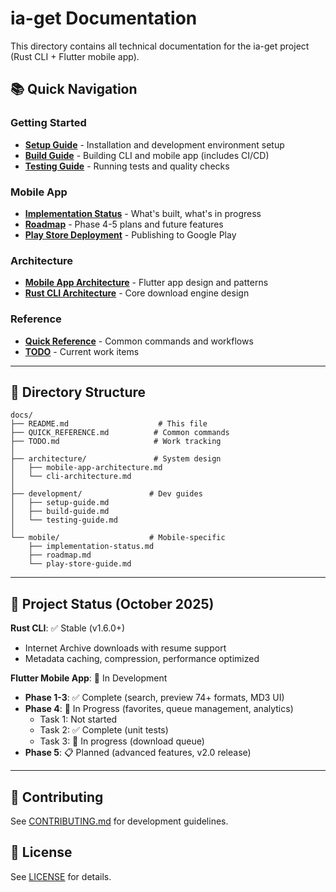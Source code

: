 # ia-get Documentation

This directory contains all technical documentation for the ia-get project (Rust CLI + Flutter mobile app).

## 📚 Quick Navigation

### Getting Started
- **[Setup Guide](development/setup-guide.md)** - Installation and development environment setup
- **[Build Guide](development/build-guide.md)** - Building CLI and mobile app (includes CI/CD)
- **[Testing Guide](development/testing-guide.md)** - Running tests and quality checks

### Mobile App
- **[Implementation Status](mobile/implementation-status.md)** - What's built, what's in progress
- **[Roadmap](mobile/roadmap.md)** - Phase 4-5 plans and future features
- **[Play Store Deployment](mobile/play-store-guide.md)** - Publishing to Google Play

### Architecture
- **[Mobile App Architecture](architecture/mobile-app-architecture.md)** - Flutter app design and patterns
- **[Rust CLI Architecture](architecture/cli-architecture.md)** - Core download engine design

### Reference
- **[Quick Reference](QUICK_REFERENCE.md)** - Common commands and workflows
- **[TODO](TODO.md)** - Current work items

---

## 📁 Directory Structure

```
docs/
├── README.md                    # This file
├── QUICK_REFERENCE.md          # Common commands
├── TODO.md                     # Work tracking
│
├── architecture/               # System design
│   ├── mobile-app-architecture.md
│   └── cli-architecture.md
│
├── development/               # Dev guides
│   ├── setup-guide.md
│   ├── build-guide.md
│   └── testing-guide.md
│
└── mobile/                    # Mobile-specific
    ├── implementation-status.md
    ├── roadmap.md
    └── play-store-guide.md
```

---

## 🎯 Project Status (October 2025)

**Rust CLI**: ✅ Stable (v1.6.0+)
- Internet Archive downloads with resume support
- Metadata caching, compression, performance optimized

**Flutter Mobile App**: 🚧 In Development
- **Phase 1-3**: ✅ Complete (search, preview 74+ formats, MD3 UI)
- **Phase 4**: 🚧 In Progress (favorites, queue management, analytics)
  - Task 1: Not started
  - Task 2: ✅ Complete (unit tests)
  - Task 3: 🚧 In progress (download queue)
- **Phase 5**: 📋 Planned (advanced features, v2.0 release)

---

## 🤝 Contributing

See [CONTRIBUTING.md](../CONTRIBUTING.md) for development guidelines.

## 📜 License

See [LICENSE](../LICENSE) for details.
